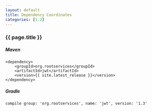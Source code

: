 ```yaml
---
layout: default
title: Dependency Coordinates
categories: [1.2]
---
```


### {{ page.title }} ###

##### Maven
~~~
<dependency>
    <groupId>org.rootservices</groupId>
    <artifactId>jwt</artifactId>
    <version>{{ site.latest_release }}</version>
</dependency>
~~~

##### Gradle
~~~
compile group: 'org.rootservices', name: 'jwt', version: '1.3'
~~~
